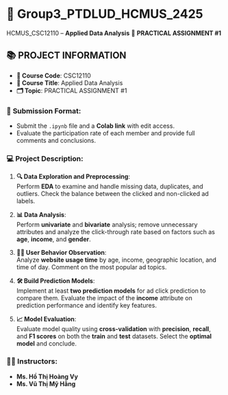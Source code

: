 # 🌟 **Group3_PTDLUD_HCMUS_2425**  
HCMUS_CSC12110 – **Applied Data Analysis** 📝 **PRACTICAL ASSIGNMENT #1**  

## 📚 **PROJECT INFORMATION**  

- **📅 Course Code**: CSC12110  
- **📖 Course Title**: Applied Data Analysis  
- **🗂️ Topic**: PRACTICAL ASSIGNMENT #1  

### 📝 **Submission Format**:  
- Submit the `.ipynb` file and a **Colab link** with edit access.  
- Evaluate the participation rate of each member and provide full comments and conclusions.  

### 💻 **Project Description**:  

1. **🔍 Data Exploration and Preprocessing**:  
   Perform **EDA** to examine and handle missing data, duplicates, and outliers. Check the balance between the clicked and non-clicked ad labels.  

2. **📊 Data Analysis**:  
   Perform **univariate** and **bivariate** analysis; remove unnecessary attributes and analyze the click-through rate based on factors such as **age**, **income**, and **gender**.  

3. **👨‍💻 User Behavior Observation**:  
   Analyze **website usage time** by age, income, geographic location, and time of day. Comment on the most popular ad topics.  

4. **🛠️ Build Prediction Models**:  
   Implement at least **two prediction models** for ad click prediction to compare them. Evaluate the impact of the **income** attribute on prediction performance and identify key features.  

5. **📈 Model Evaluation**:  
   Evaluate model quality using **cross-validation** with **precision**, **recall**, and **F1 scores** on both the **train** and **test** datasets. Select the **optimal model** and conclude.  

### 👩‍🏫 **Instructors**:  
- **Ms. Hồ Thị Hoàng Vy**  
- **Ms. Vũ Thị Mỹ Hằng**  
